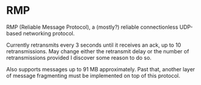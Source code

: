 # RMP
RMP (Reliable Message Protocol), a (mostly?) reliable connectionless UDP-based networking protocol.

Currently retransmits every 3 seconds until it receives an ack, up to 10 retransmissions. May change either the retransmit delay or the number of retransmissions provided I discover some reason to do so.

Also supports messages up to 91 MB approximately. Past that, another layer of message fragmenting must be implemented on top of this protocol.
